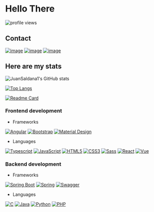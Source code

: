 # Hello There

![profile views](https://komarev.com/ghpvc/?username=JuanSaldana1&color=green&style=flat-square)

## Contact

[![image](https://img.shields.io/badge/Gmail-D14836?style=for-the-badge&logo=gmail&logoColor=white)](mailto:saldana.juan.2002@gmail.com) [![image](https://img.shields.io/badge/LinkedIn-0077B5?style=for-the-badge&logo=linkedin&logoColor=white)](https://www.linkedin.com/in/juan-salda%C3%B1a-rived-62a31a1b9/) [![image](https://img.shields.io/badge/Twitter-1DA1F2?style=for-the-badge&logo=twitter&logoColor=white)](https://www.linkedin.com/in/juan-salda%C3%B1a-rived-62a31a1b9/)

## Here are my stats

![JuanSaldana1's GitHub stats](https://github-readme-stats.vercel.app/api?username=JuanSaldana1&theme=onedark&show_icons=true&include_all_commits=true&disable_animations=false)

[![Top Langs](https://github-readme-stats.vercel.app/api/top-langs/?username=JuanSaldana1&langs_count=6&theme=onedark&show_icons=true&disable_animations=false)](https://github.com/JuanSaldana1)

[![Readme Card](https://github-readme-stats.vercel.app/api/pin/?username=JuanSaldana1&repo=TFGWPF&theme=onedark&show_icons=true&disable_animations=false)](https://github.com/JuanSaldana1/TFGWPF)

### Frontend development

- Frameworks

[![Angular](https://img.shields.io/badge/Angular-DD0031?style=for-the-badge&logo=angular&logoColor=white)](https://angular.io) [![Bootstrap](https://img.shields.io/badge/Bootstrap-563D7C?style=for-the-badge&logo=bootstrap&logoColor=white)](https://getbootstrap.com) [![Material Design](https://img.shields.io/badge/material%20design-757575?style=for-the-badge&logo=material%20design&logoColor=white)](https://material.angular.io)

- Languages

[![Typescript](https://img.shields.io/badge/TypeScript-007ACC?style=for-the-badge&logo=typescript&logoColor=white)](https://www.typescriptlang.org/) [![JavaScript](https://img.shields.io/badge/JavaScript-323330?style=for-the-badge&logo=javascript&logoColor=F7DF1E)](https://www.javascript.com/) [![HTML5](https://img.shields.io/badge/HTML5-E34F26?style=for-the-badge&logo=html5&logoColor=white)](https://www.w3.org/TR/html5/) [![CSS3](https://img.shields.io/badge/CSS3-1572A5?style=for-the-badge&logo=css3&logoColor=white)](https://www.w3.org/Style/CSS/current-work) [![Sass](https://img.shields.io/badge/Sass-B31B1F?style=for-the-badge&logo=sass&logoColor=white)](https://sass-lang.com) [![React](https://img.shields.io/badge/React-00D8FF?style=for-the-badge&logo=react&logoColor=white)](https://reactjs.org) [![Vue](https://img.shields.io/badge/Vue-2B3C8F?style=for-the-badge&logo=vue&logoColor=white)](https://vuejs.org)

### Backend development

- Frameworks

[![Spring Boot](https://img.shields.io/badge/Spring_Boot-F2F4F9?style=for-the-badge&logo=spring-boot)](https://spring.io/projects/spring-boot) [![Spring](https://img.shields.io/badge/Spring-6DB33F?style=for-the-badge&logo=spring&logoColor=white)](https://spring.io/) [![Swagger](https://img.shields.io/badge/Swagger-85EA2D?style=for-the-badge&logo=Swagger&logoColor=white)](https://swagger.io/)

- Languages

[![C](https://img.shields.io/badge/C-00599C?style=for-the-badge&logo=c&logoColor=white)](<https://es.wikipedia.org/wiki/C_(lenguaje_de_programaci%C3%B3n)>) [![Java](https://img.shields.io/badge/Java-ED8B00?style=for-the-badge&logo=java&logoColor=white)](https://www.oracle.com/technetwork/java/overview/index.html) [![Python](https://img.shields.io/badge/Python-0072C6?style=for-the-badge&logo=python&logoColor=white)](https://www.python.org/) [![PHP](https://img.shields.io/badge/PHP-0072C6?style=for-the-badge&logo=php&logoColor=white)](https://www.php.net/)
